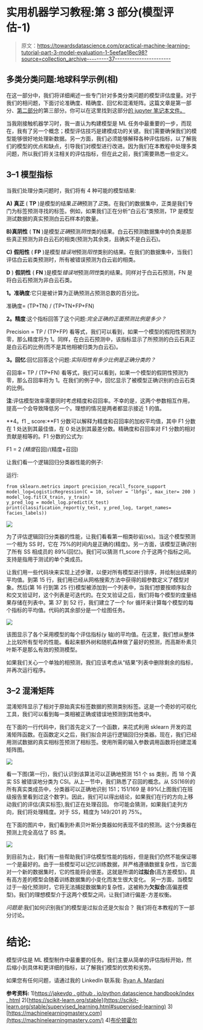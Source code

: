 # 实用机器学习教程:第 3 部分(模型评估-1)

> 原文：<https://towardsdatascience.com/practical-machine-learning-tutorial-part-3-model-evaluation-1-5eefae18ec98?source=collection_archive---------37----------------------->

## 多类分类问题:地球科学示例(相)

在这一部分中，我们将详细阐述一些专门针对多类分类问题的模型评估度量。对于我们的相问题，下面讨论准确度、精确度、回忆和混淆矩阵。这篇文章是第一部分、[第二部分](/practical-machine-learning-tutorial-part-2-build-model-validate-c98c2ddad744)的第三部分。你可以在这里找到这部分[的 jupyter 笔记本文件。](https://github.com/mardani72/Practical_ML_Tutorial_Facies_examp)

当我刚接触机器学习时，我一直认为构建模型是 ML 任务中最重要的一步，而现在，我有了另一个概念；模型评估技巧是建模成功的关键。我们需要确保我们的模型能够很好地处理新数据。另一方面，我们必须能够解释各种评估指标，以了解我们的模型的优点和缺点，引导我们对模型进行改进。因为我们在本教程中处理多类问题，所以我们将关注相关的评估指标，但在此之前，我们需要熟悉一些定义。

## **3–1 模型指标**

当我们处理分类问题时，我们将有 4 种可能的模型结果:

**A)** **真正** ( **TP** )是模型的结果*正确*预测了*正*类。在我们的数据集中，正类是我们专门为标签预测寻找的标签。例如，如果我们正在分析“白云石”类预测，TP 是模型测试数据的真实预测白云石样本的数量。

**B)真阴性** ( **TN** )是模型*正确*预测*阴性*类的结果。白云石预测数据集中的负类是那些真正预测为非白云石的相类(预测为其余类，且确实不是白云石)。

**C)** **假阳性** ( **FP** )是模型*错误地*预测*阳性*类别的结果。在我们的数据集中，当我们评估白云岩类预测时，所有被错误预测为白云岩的相类。

**D** ) **假阴性** ( **FN** )是模型*错误地*预测*阴性*类的结果。同样对于白云石预测，FN 是将白云石预测为非白云石类。

**1。准确度**:它只是被计算为正确预测占预测总数的百分比。

准确度= (TP+TN) / (TP+TN+FP+FN)

**2。精度**:这个指标回答了这个问题:*完全正确的正面预测比例是多少？*

Precision = TP / (TP+FP)
看等式，我们可以看到，如果一个模型的假阳性预测为零，那么精度将为 1。同样，在白云石预测中，该指标显示了所预测的白云石真正是白云石的比例(而不是其他相被归类为白云石)。

**3。回忆**:回忆回答这个问题:*实际阳性有多少比例是正确分类的？*

召回率= TP / (TP+FN)
看等式，我们可以看到，如果一个模型的假阴性预测为零，那么召回率将为 1。在我们的例子中，回忆显示了被模型正确识别的白云石类的比例。

**注**:评估模型效率需要同时考虑精度和召回率。不幸的是，这两个参数相互作用，提高一个会导致降低另一个。理想的情况是两者都显示接近 1 的值。

**4。f1 _ score:**F1 分数可以解释为精度和召回率的加权平均值，其中 F1 分数在 1 处达到其最佳值，在 0 处达到其最差分数。精确度和召回率对 F1 分数的相对贡献是相等的。F1 分数的公式为:

F1 = 2 *(精度*召回)/(精度+召回)

让我们看一个逻辑回归分类器性能的例子:

运行:

```
from sklearn.metrics import precision_recall_fscore_support
model_log=LogisticRegression(C = 10, solver = ‘lbfgs’, max_iter= 200 ) 
model_log.fit(X_train, y_train)
y_pred_log = model_log.predict(X_test)
print(classification_report(y_test, y_pred_log, target_names= facies_labels))
```

![](img/db2ed65b69d50a69ff58093a07cfc060.png)

为了评估逻辑回归分类器的性能，让我们看看第一相类砂岩(ss)。当这个模型预测一个相为 SS 时，它在 75%的时间内是正确的(精度)。另一方面，该模型正确识别了所有 SS 相成员的 89%(回忆)。我们可以猜测 f1_score 介于这两个指标之间。支持是指用于测试的单个类成员。

让我们用一些代码块来实现上述步骤，以便对所有模型进行排序，并绘制出结果的平均值。到第 15 行，我们用已经从网格搜索方法中获得的超参数定义了模型对象。然后(第 16 行到第 25 行)模型被添加到一个列表中，当我们想要按顺序拟合和交叉验证时，这个列表是可迭代的。在交叉验证之后，我们将每个模型的度量结果存储在列表中。第 37 到 52 行，我们建立了一个 for 循环来计算每个模型的每个指标的平均值。代码的其余部分是一个绘图任务。

![](img/9439eb6d4dcd8664e9775e46cef14b19.png)

该图显示了各个采用模型的每个评估指标(y 轴)的平均值。在这里，我们想从整体上比较所有型号的性能。看起来额外树和随机森林做了最好的预测，而高斯朴素贝叶斯不是那么有效的预测模型。

如果我们关心一个单独的相预测，我们应该考虑从“结果”列表中删除剩余的指标，并再次运行程序。

## 3–2 混淆矩阵

混淆矩阵显示了相对于原始真实标签数据的预测类别标签。这是一个奇妙的可视化工具，我们可以看到每一类相被正确或错误地预测到其他类中。

在下面的一行代码中，我们首先定义了一个函数，来花式利用 sklearn 开发的混淆矩阵函数。在函数定义之后，我们拟合并运行逻辑回归分类器。现在，我们已经用测试数据的真实相标签预测了相标签。使用所需的输入参数调用函数将创建混淆矩阵图。

![](img/0ae3e96505b47335ead161caffacba10.png)

看一下图(第一行)，我们认识到该算法可以正确地预测 151 个 ss 类别，而 18 个真实 SS 被错误地分类为 CSI。从上一节中，我们熟悉了召回的概念。从 SS(169)的所有真实类成员中，分类器可以正确地识别 151；151/169 是 89%(上图我们在班级报告里看到过这个数字)。因此，我们可以得出结论，如果我们在行的方向上移动我们的评估(真实标签),我们正在处理召回。
你可能会猜测，如果我们走列方向，我们将处理精度。对于 SS，精度为 149/201 的 75%。

在下面的图片中，我们看到朴素贝叶斯分类器如何表现不佳的预测。这个分类器在预测上完全高估了 BS 类。

![](img/e23c85aad6feb5fac7ecd950eeef101b.png)

到目前为止，我们有一些帮助我们评估模型性能的指标，但是我们仍然不能保证哪一个是最好的。由于一些模型可以记忆训练数据，并严格遵循数据复杂性，当它面对一个新的数据集时，它的性能将会很差。这就是所谓的**过拟合**(高方差模型)。具有高方差的模型会随着训练数据集的小变化而发生很大变化。
另一方面，当模型过于一般化预测时，它将无法捕捉数据集的复杂性，这被称为**欠拟合**(高偏差模型)。我们的理想模型介于这两个模型之间，让我们进行偏差-方差权衡。

*问题是*:我们如何识别我们的模型是过拟合还是欠拟合？
我们将在本教程的下一部分讨论。

# 结论:

模型评估是 ML 模型制作中最重要的任务。我们主要从简单的评估指标开始，然后缩小到具体和更详细的指标，以了解我们模型的优势和劣势。

如果您有任何问题，请通过我的 LinkedIn 联系我: [Ryan A. Mardani](https://www.linkedin.com/in/amardani/)

**参考资料:**
1)[https://jakevdp . github . io/python datascience handbook/index . html](https://jakevdp.github.io/PythonDataScienceHandbook/index.html)
2)[https://scikit-learn.org/stable](https://scikit-learn.org/stable/supervised_learning.html#supervised-learning)
3)[https://machinelearningmastery.com](https://machinelearningmastery.com/)
4)[布伦顿霍尔](https://github.com/brendonhall/facies_classification/blob/master/Facies%20Classification%20-%20SVM.ipynb)
